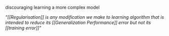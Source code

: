 discouraging learning a more complex model

*"[[Regularisation]] is any modification we make to learning algorithm that is intended to reduce its [[Generalization Performance]] error but not its [[training error]]"*

